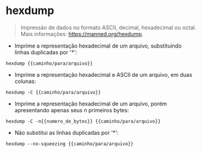 # hexdump

> Impressão de dados no formato ASCII, decimal, hexadecimal ou octal.
> Mais informações: <https://manned.org/hexdump>.

- Imprime a representação hexadecimal de um arquivo, substituindo linhas duplicadas por '*':

`hexdump {{caminho/para/arquivo}}`

- Imprime a representação hexadecimal e ASCII de um arquivo, em duas colunas:

`hexdump -C {{caminho/para/arquivo}}`

- Imprime a representação hexadecimal de um arquivo, porém apresentando apenas seus n primeiros bytes:

`hexdump -C -n{{numero_de_bytes}} {{caminho/para/arquivo}}`

- Não substitui as linhas duplicadas por '*':

`hexdump --no-squeezing {{caminho/para/arquivo}}`
